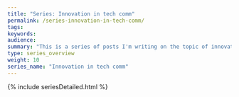 ```yaml
---
title: "Series: Innovation in tech comm"
permalink: /series-innovation-in-tech-comm/
tags:
keywords:
audience:
summary: "This is a series of posts I'm writing on the topic of innovation as it relates to tech comm. This series was in preparation for a keynote on this topic that I gave at tc world India in March 2015."
type: series_overview
weight: 10
series_name: "Innovation in tech comm"
---
```



{% include seriesDetailed.html %}